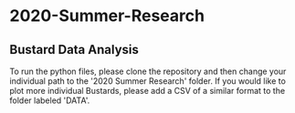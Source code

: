 # 2020-Summer-Research
## Bustard Data Analysis
 
To run the python files, please clone the repository and then change your individual path to the '2020 Summer Research' folder. If you would like to plot more individual Bustards, please add a CSV of a similar format to the folder labeled 'DATA'.
